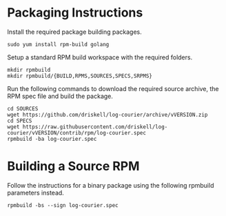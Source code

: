 Packaging Instructions
======================

Install the required package building packages.

    sudo yum install rpm-build golang

Setup a standard RPM build workspace with the required folders.

    mkdir rpmbuild
    mkdir rpmbuild/{BUILD,RPMS,SOURCES,SPECS,SRPMS}

Run the following commands to download the required source archive, the RPM spec
file and build the package.

    cd SOURCES
    wget https://github.com/driskell/log-courier/archive/vVERSION.zip
    cd SPECS
    wget https://raw.githubusercontent.com/driskell/log-courier/vVERSION/contrib/rpm/log-courier.spec
    rpmbuild -ba log-courier.spec

Building a Source RPM
=====================

Follow the instructions for a binary package using the following rpmbuild
parameters instead.

    rpmbuild -bs --sign log-courier.spec
